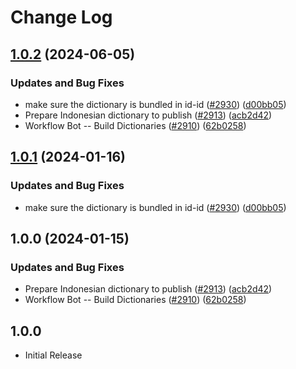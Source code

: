 # Change Log

## [1.0.2](https://github.com/kevintraver/cspell-dicts/compare/@cspell/dict-id-id-v1.0.1...@cspell/dict-id-id@1.0.2) (2024-06-05)


### Updates and Bug Fixes

* make sure the dictionary is bundled in id-id ([#2930](https://github.com/kevintraver/cspell-dicts/issues/2930)) ([d00bb05](https://github.com/kevintraver/cspell-dicts/commit/d00bb05d2ccc35aebc4e33665003c5b185af8fac))
* Prepare Indonesian dictionary to publish ([#2913](https://github.com/kevintraver/cspell-dicts/issues/2913)) ([acb2d42](https://github.com/kevintraver/cspell-dicts/commit/acb2d422ab4b0092e96916a84ea17694868b96a2))
* Workflow Bot -- Build Dictionaries ([#2910](https://github.com/kevintraver/cspell-dicts/issues/2910)) ([62b0258](https://github.com/kevintraver/cspell-dicts/commit/62b025869fd385ca340dce8e39396aba1d932ae0))

## [1.0.1](https://github.com/streetsidesoftware/cspell-dicts/compare/@cspell/dict-id-id@1.0.0...@cspell/dict-id-id@1.0.1) (2024-01-16)


### Updates and Bug Fixes

* make sure the dictionary is bundled in id-id ([#2930](https://github.com/streetsidesoftware/cspell-dicts/issues/2930)) ([d00bb05](https://github.com/streetsidesoftware/cspell-dicts/commit/d00bb05d2ccc35aebc4e33665003c5b185af8fac))

## 1.0.0 (2024-01-15)


### Updates and Bug Fixes

* Prepare Indonesian dictionary to publish ([#2913](https://github.com/streetsidesoftware/cspell-dicts/issues/2913)) ([acb2d42](https://github.com/streetsidesoftware/cspell-dicts/commit/acb2d422ab4b0092e96916a84ea17694868b96a2))
* Workflow Bot -- Build Dictionaries ([#2910](https://github.com/streetsidesoftware/cspell-dicts/issues/2910)) ([62b0258](https://github.com/streetsidesoftware/cspell-dicts/commit/62b025869fd385ca340dce8e39396aba1d932ae0))

## 1.0.0

- Initial Release
